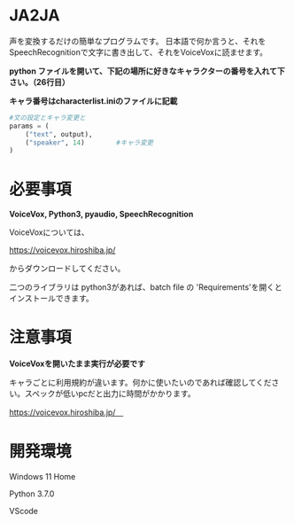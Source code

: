 # JA2JA
声を変換するだけの簡単なプログラムです。
日本語で何か言うと、それをSpeechRecognitionで文字に書き出して、それをVoiceVoxに読ませます。

**python ファイルを開いて、下記の場所に好きなキャラクターの番号を入れて下さい。（26行目）**

**キャラ番号はcharacterlist.iniのファイルに記載**

```py
#文の設定とキャラ変更と
params = (
    ("text", output),
    ("speaker", 14)        #キャラ変更
)
```

# 必要事項

**VoiceVox, Python3, pyaudio, SpeechRecognition**

VoiceVoxについては、

https://voicevox.hiroshiba.jp/

からダウンロードしてください。

二つのライブラリは python3があれば、batch file の 'Requirements'を開くとインストールできます。

# 注意事項
**VoiceVoxを開いたまま実行が必要です**

キャラごとに利用規約が違います。何かに使いたいのであれば確認してください。スペックが低いpcだと出力に時間がかかります。

https://voicevox.hiroshiba.jp/　

# 開発環境
Windows 11 Home

Python 3.7.0

VScode

